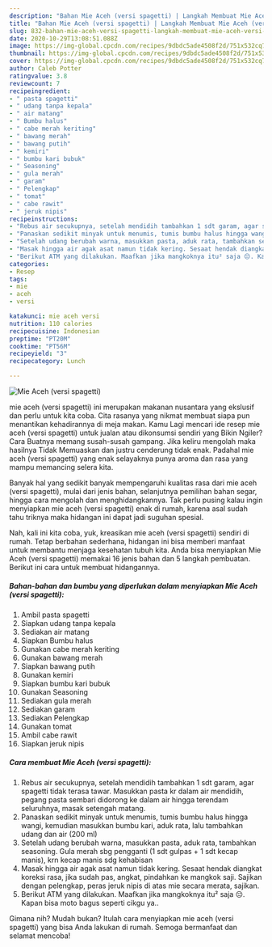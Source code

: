 ```yaml
---
description: "Bahan Mie Aceh (versi spagetti) | Langkah Membuat Mie Aceh (versi spagetti) Yang Enak dan Simpel"
title: "Bahan Mie Aceh (versi spagetti) | Langkah Membuat Mie Aceh (versi spagetti) Yang Enak dan Simpel"
slug: 832-bahan-mie-aceh-versi-spagetti-langkah-membuat-mie-aceh-versi-spagetti-yang-enak-dan-simpel
date: 2020-10-29T13:08:51.088Z
image: https://img-global.cpcdn.com/recipes/9dbdc5ade4508f2d/751x532cq70/mie-aceh-versi-spagetti-foto-resep-utama.jpg
thumbnail: https://img-global.cpcdn.com/recipes/9dbdc5ade4508f2d/751x532cq70/mie-aceh-versi-spagetti-foto-resep-utama.jpg
cover: https://img-global.cpcdn.com/recipes/9dbdc5ade4508f2d/751x532cq70/mie-aceh-versi-spagetti-foto-resep-utama.jpg
author: Caleb Potter
ratingvalue: 3.8
reviewcount: 7
recipeingredient:
- " pasta spagetti"
- " udang tanpa kepala"
- " air matang"
- " Bumbu halus"
- " cabe merah keriting"
- " bawang merah"
- " bawang putih"
- " kemiri"
- " bumbu kari bubuk"
- " Seasoning"
- " gula merah"
- " garam"
- " Pelengkap"
- " tomat"
- " cabe rawit"
- " jeruk nipis"
recipeinstructions:
- "Rebus air secukupnya, setelah mendidih tambahkan 1 sdt garam, agar spagetti tidak terasa tawar. Masukkan pasta kr dalam air mendidih, pegang pasta sembari didorong ke dalam air hingga terendam seluruhnya, masak setengah matang."
- "Panaskan sedikit minyak untuk menumis, tumis bumbu halus hingga wangi, kemudian masukkan bumbu kari, aduk rata, lalu tambahkan udang dan air (200 ml)"
- "Setelah udang berubah warna, masukkan pasta, aduk rata, tambahkan seasoning. Gula merah sbg pengganti (1 sdt gulpas + 1 sdt kecap manis), krn kecap manis sdg kehabisan"
- "Masak hingga air agak asat namun tidak kering. Sesaat hendak diangkat koreksi rasa, jika sudah pas, angkat, pindahkan ke mangkok saji. Sajikan dengan pelengkap, peras jeruk nipis di atas mie secara merata, sajikan."
- "Berikut ATM yang dilakukan. Maafkan jika mangkoknya itu² saja 😔. Kapan bisa moto bagus seperti cikgu ya.."
categories:
- Resep
tags:
- mie
- aceh
- versi

katakunci: mie aceh versi 
nutrition: 110 calories
recipecuisine: Indonesian
preptime: "PT20M"
cooktime: "PT56M"
recipeyield: "3"
recipecategory: Lunch

---
```



![Mie Aceh (versi spagetti)](https://img-global.cpcdn.com/recipes/9dbdc5ade4508f2d/751x532cq70/mie-aceh-versi-spagetti-foto-resep-utama.jpg)


mie aceh (versi spagetti) ini merupakan makanan nusantara yang ekslusif dan perlu untuk kita coba. Cita rasanya yang nikmat membuat siapa pun menantikan kehadirannya di meja makan.
Kamu Lagi mencari ide resep mie aceh (versi spagetti) untuk jualan atau dikonsumsi sendiri yang Bikin Ngiler? Cara Buatnya memang susah-susah gampang. Jika keliru mengolah maka hasilnya Tidak Memuaskan dan justru cenderung tidak enak. Padahal mie aceh (versi spagetti) yang enak selayaknya punya aroma dan rasa yang mampu memancing selera kita.

Banyak hal yang sedikit banyak mempengaruhi kualitas rasa dari mie aceh (versi spagetti), mulai dari jenis bahan, selanjutnya pemilihan bahan segar, hingga cara mengolah dan menghidangkannya. Tak perlu pusing kalau ingin menyiapkan mie aceh (versi spagetti) enak di rumah, karena asal sudah tahu triknya maka hidangan ini dapat jadi suguhan spesial.




Nah, kali ini kita coba, yuk, kreasikan mie aceh (versi spagetti) sendiri di rumah. Tetap berbahan sederhana, hidangan ini bisa memberi manfaat untuk membantu menjaga kesehatan tubuh kita. Anda bisa menyiapkan Mie Aceh (versi spagetti) memakai 16 jenis bahan dan 5 langkah pembuatan. Berikut ini cara untuk membuat hidangannya.

<!--inarticleads1-->

##### Bahan-bahan dan bumbu yang diperlukan dalam menyiapkan Mie Aceh (versi spagetti):

1. Ambil  pasta spagetti
1. Siapkan  udang tanpa kepala
1. Sediakan  air matang
1. Siapkan  Bumbu halus
1. Gunakan  cabe merah keriting
1. Gunakan  bawang merah
1. Siapkan  bawang putih
1. Gunakan  kemiri
1. Siapkan  bumbu kari bubuk
1. Gunakan  Seasoning
1. Sediakan  gula merah
1. Sediakan  garam
1. Sediakan  Pelengkap
1. Gunakan  tomat
1. Ambil  cabe rawit
1. Siapkan  jeruk nipis




<!--inarticleads2-->

##### Cara membuat Mie Aceh (versi spagetti):

1. Rebus air secukupnya, setelah mendidih tambahkan 1 sdt garam, agar spagetti tidak terasa tawar. Masukkan pasta kr dalam air mendidih, pegang pasta sembari didorong ke dalam air hingga terendam seluruhnya, masak setengah matang.
1. Panaskan sedikit minyak untuk menumis, tumis bumbu halus hingga wangi, kemudian masukkan bumbu kari, aduk rata, lalu tambahkan udang dan air (200 ml)
1. Setelah udang berubah warna, masukkan pasta, aduk rata, tambahkan seasoning. Gula merah sbg pengganti (1 sdt gulpas + 1 sdt kecap manis), krn kecap manis sdg kehabisan
1. Masak hingga air agak asat namun tidak kering. Sesaat hendak diangkat koreksi rasa, jika sudah pas, angkat, pindahkan ke mangkok saji. Sajikan dengan pelengkap, peras jeruk nipis di atas mie secara merata, sajikan.
1. Berikut ATM yang dilakukan. Maafkan jika mangkoknya itu² saja 😔. Kapan bisa moto bagus seperti cikgu ya..




Gimana nih? Mudah bukan? Itulah cara menyiapkan mie aceh (versi spagetti) yang bisa Anda lakukan di rumah. Semoga bermanfaat dan selamat mencoba!
